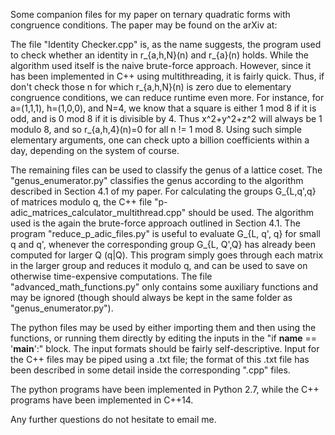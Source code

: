 Some companion files for my paper on ternary quadratic forms with congruence conditions. The paper may be found on the arXiv at: 

The file "Identity Checker.cpp" is, as the name suggests, the program used to check whether an identity in r_{a,h,N}(n) and r_{a}(n) holds. While the algorithm used itself is the naive brute-force approach. However, since it has been implemented in C++ using multithreading, it is fairly quick. Thus, if don't check those n for which r_{a,h,N}(n) is zero due to elementary congruence conditions, we can reduce runtime even more. For instance, for a=(1,1,1), h=(1,0,0), and N=4, we know that a square is either 1 mod 8 if it is odd, and is 0 mod 8 if it is divisible by 4. Thus x^2+y^2+z^2 will always be 1 modulo 8, and so r_{a,h,4}(n)=0 for all n != 1 mod 8. Using such simple elementary arguments, one can check upto a billion coefficients within a day, depending on the system of course. 

The remaining files can be used to classify the genus of a lattice coset. The "genus_enumerator.py" classifies the genus according to the algorithm described in Section 4.1 of my paper. For calculating the groups G_{L,q',q} of matrices modulo q, the C++ file "p-adic_matrices_calculator_multithread.cpp" should be used. The algorithm used is the again the brute-force approach outlined in Section 4.1. The program "reduce_p_adic_files.py" is useful to evaluate G_{L, q', q} for small q and q', whenever the corresponding group G_{L, Q',Q} has already been computed for larger Q (q|Q). This program simply goes through each matrix in the larger group and reduces it modulo q, and can be used to save on otherwise time-expensive computations. The file "advanced_math_functions.py" only contains some auxiliary functions and may be ignored (though should always be kept in the same folder as "genus_enumerator.py").

The python files may be used by either importing them and then using the functions, or running them directly by editing the inputs in the "if __name__ == '__main__':" block. The input formats should be fairly self-descriptive. Input for the C++ files may be piped using a .txt file; the format of this .txt file has been described in some detail inside the corresponding ".cpp" files.

The python programs have been implemented in Python 2.7, while the C++ programs have been implemented in C++14.

Any further questions do not hesitate to email me.
